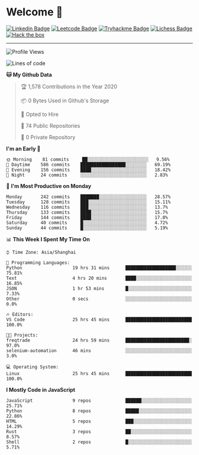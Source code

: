 # Welcome 👋

[![Linkedin Badge](https://img.shields.io/badge/-PedroTorres-blue?style=flat-square&logo=Linkedin&logoColor=white&link=https://www.linkedin.com/in/PedroTorres/)](https://www.linkedin.com/in/pedro-torres-cruz/)
[![Leetcode Badge](https://img.shields.io/badge/profile-leetcode-green)](https://leetcode.com/corfucinas/)
[![Tryhackme Badge](https://img.shields.io/badge/profile-tryhackme-blue)](https://tryhackme.com/p/Corfucinas/)
[![Lichess Badge](https://img.shields.io/badge/challenge_me-lichess-yellow)](https://lichess.org/@/Corfucinas)
[![Hack the box](https://img.shields.io/badge/hack_the_box-profile-red)](https://www.hackthebox.eu/profile/375826)

---

<!--START_SECTION:waka-->
![Profile Views](http://img.shields.io/badge/Profile%20Views-3-blue)

![Lines of code](https://img.shields.io/badge/From%20Hello%20World%20I%27ve%20Written-18.3%20million%20lines%20of%20code-blue)

**🐱 My Github Data** 

> 🏆 1,578 Contributions in the Year 2020
 > 
> 📦 0 Bytes Used in Github's Storage 
 > 
> 💼 Opted to Hire
 > 
> 📜 74 Public Repositories
 > 
> 🔑 0 Private Repository 
 > 
**I'm an Early 🐤** 

```text
🌞 Morning    81 commits     ██░░░░░░░░░░░░░░░░░░░░░░░   9.56% 
🌆 Daytime    586 commits    █████████████████░░░░░░░░   69.19% 
🌃 Evening    156 commits    ████░░░░░░░░░░░░░░░░░░░░░   18.42% 
🌙 Night      24 commits     ░░░░░░░░░░░░░░░░░░░░░░░░░   2.83%

```
📅 **I'm Most Productive on Monday** 

```text
Monday       242 commits    ███████░░░░░░░░░░░░░░░░░░   28.57% 
Tuesday      128 commits    ███░░░░░░░░░░░░░░░░░░░░░░   15.11% 
Wednesday    116 commits    ███░░░░░░░░░░░░░░░░░░░░░░   13.7% 
Thursday     133 commits    ████░░░░░░░░░░░░░░░░░░░░░   15.7% 
Friday       144 commits    ████░░░░░░░░░░░░░░░░░░░░░   17.0% 
Saturday     40 commits     █░░░░░░░░░░░░░░░░░░░░░░░░   4.72% 
Sunday       44 commits     █░░░░░░░░░░░░░░░░░░░░░░░░   5.19%

```


📊 **This Week I Spent My Time On** 

```text
⌚︎ Time Zone: Asia/Shanghai

💬 Programming Languages: 
Python                   19 hrs 31 mins      ███████████████████░░░░░░   75.81% 
Text                     4 hrs 20 mins       ████░░░░░░░░░░░░░░░░░░░░░   16.85% 
JSON                     1 hr 53 mins        █░░░░░░░░░░░░░░░░░░░░░░░░   7.33% 
Other                    0 secs              ░░░░░░░░░░░░░░░░░░░░░░░░░   0.0%

🔥 Editors: 
VS Code                  25 hrs 45 mins      █████████████████████████   100.0%

🐱‍💻 Projects: 
freqtrade                24 hrs 59 mins      ████████████████████████░   97.0% 
selenium-automation      46 mins             ░░░░░░░░░░░░░░░░░░░░░░░░░   3.0%

💻 Operating System: 
Linux                    25 hrs 45 mins      █████████████████████████   100.0%

```

**I Mostly Code in JavaScript** 

```text
JavaScript               9 repos             ██████░░░░░░░░░░░░░░░░░░░   25.71% 
Python                   8 repos             █████░░░░░░░░░░░░░░░░░░░░   22.86% 
HTML                     5 repos             ███░░░░░░░░░░░░░░░░░░░░░░   14.29% 
Rust                     3 repos             ██░░░░░░░░░░░░░░░░░░░░░░░   8.57% 
Shell                    2 repos             █░░░░░░░░░░░░░░░░░░░░░░░░   5.71%

```



<!--END_SECTION:waka-->
